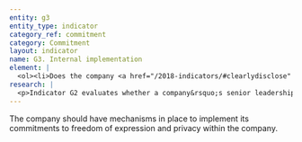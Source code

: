 ```yaml
---
entity: g3
entity_type: indicator
category_ref: commitment
category: Commitment
layout: indicator
name: G3. Internal implementation
element: | 
  <ol><li>Does the company <a href="/2018-indicators/#clearlydisclose" target="_blank" rel="noopener">clearly disclose</a> that it provides employee training on freedom of expression and privacy issues?</li><li>Does the company <a href="/2018-indicators/#clearlydisclose" target="_blank" rel="noopener">clearly disclose</a> that it maintains an employee <a href="/2018-indicators/#whistleblower" target="_blank" rel="noopener">whistleblower program</a> through which employees can report concerns related to how the company treats its users&rsquo; freedom of expression and privacy rights?</li></ol>
research: | 
  <p>Indicator G2 evaluates whether a company&rsquo;s senior leadership commits to overseeing freedom of expression and privacy issues.This indicator, G3, evaluates if the company discloses whether and how it institutionalizes these commitments within the company.</p><p>More specifically, this indicator seeks disclosure of whether and how the company helps employees understand the importance of freedom of expression and privacy. When employees write computer code for a new product, review requests for user data, or answer customer questions about how to use a service, they act in ways that can directly affect users&rsquo; freedom of expression and privacy. We expect companies to disclose information about whether they provide training that informs employees of their role in respecting human rights and that provides employees with an outlet to voice concerns they have regarding human rights.</p><p>A company can only receive full credit on this indicator if it clearly discloses information about employee training on freedom of expression and privacy and the existence of a whistleblower program that also encompasses these issues. Disclosure should specify that employee training and whistleblower programs cover freedom of expression and privacy. Companies may still receive credit on this indicator if a company&rsquo;s whistleblower program does not specifically mention complaints related to freedom of expression and privacy so long as the company has made commitments to these principles elsewhere and in a way that makes clear that the company would entertain those complaints through their whistleblower program.</p><p><strong>Potential sources:</strong></p><ul><li>Company code of conduct</li><li>Employee handbook</li><li>Company organizational chart</li><li>Company CSR/sustainability report</li><li>Company blog posts</li></ul>
---
```

The company should have mechanisms in place to implement its commitments to freedom of expression and privacy within the company.